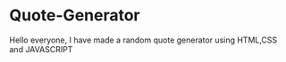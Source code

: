 # Quote-Generator
Hello everyone, I have made a random quote generator using HTML,CSS and JAVASCRIPT
